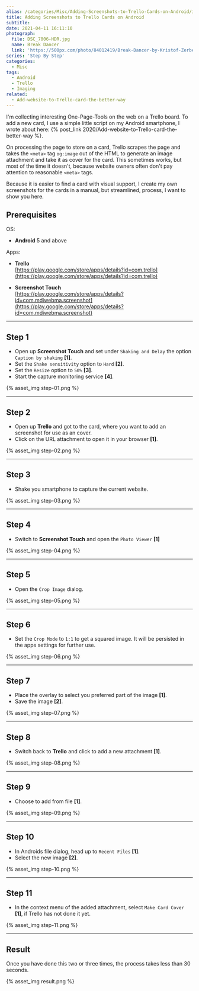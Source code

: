 ```yaml
---
alias: /categories/Misc/Adding-Screenshots-to-Trello-Cards-on-Android/index.html
title: Adding Screenshots to Trello Cards on Android
subtitle:
date: 2021-04-11 16:11:10
photograph:
  file: DSC_7006-HDR.jpg
  name: Break Dancer
  link: 'https://500px.com/photo/84012419/Break-Dancer-by-Kristof-Zerbe/'
series: 'Step By Step'
categories:
  - Misc
tags:
  - Android
  - Trello
  - Imaging
related:
  - Add-website-to-Trello-card-the-better-way
---
```

I'm collecting interesting One-Page-Tools on the web on a Trello board. To add a new card, I use a simple little script on my Android smartphone, I wrote about here: {% post_link 2020/Add-website-to-Trello-card-the-better-way %}.

On processing the page to store on a card, Trello scrapes the page and takes the ``<meta>`` tag ``og:image`` out of the HTML to generate an image attachment and take it as cover for the card. This sometimes works, but most of the time it doesn't, because website owners often don't pay attention to reasonable ``<meta>`` tags.

Because it is easier to find a card with visual support, I create my own screenshots for the cards in a manual, but streamlined, process, I want to show you here.

<!-- more -->

## Prerequisites

OS:
* **Android** 5 and above 

Apps:
  * **Trello**  
  [https://play.google.com/store/apps/details?id=com.trello](https://play.google.com/store/apps/details?id=com.trello)  

  * **Screenshot Touch**  
  [https://play.google.com/store/apps/details?id=com.mdiwebma.screenshot](https://play.google.com/store/apps/details?id=com.mdiwebma.screenshot)

---

## Step 1
- Open up **Screenshot Touch** and set under ``Shaking and Delay`` the option ``Caption by shaking`` **[1]**.
- Set the ``Shake sensitivity`` option to ``Hard`` **[2]**.
- Set the ``Resize`` option to ``50%`` **[3]**.
- Start the capture monitoring service **[4]**.  

{% asset_img step-01.png %}

---

## Step 2
- Open up **Trello** and got to the card, where you want to add an screenshot for use as an cover.
- Click on the URL attachment to open it in your browser **[1]**.

{% asset_img step-02.png %}

---

## Step 3
- Shake you smartphone to capture the current website.

{% asset_img step-03.png %}

---

## Step 4
- Switch to **Screenshot Touch** and open the ``Photo Viewer`` **[1]**

{% asset_img step-04.png %}

---

## Step 5
- Open the ``Crop Image`` dialog.

{% asset_img step-05.png %}

---

## Step 6
- Set the ``Crop Mode`` to ``1:1`` to get a squared image. It will be persisted in the apps settings for further use.

{% asset_img step-06.png %}

---

## Step 7
- Place the overlay to select you preferred part of the image **[1]**.
- Save the image **[2]**.

{% asset_img step-07.png %}

---

## Step 8
- Switch back to **Trello** and click to add a new attachment **[1]**.

{% asset_img step-08.png %}

---

## Step 9
- Choose to add from file **[1]**.

{% asset_img step-09.png %}

---

## Step 10
- In Androids file dialog, head up to ``Recent Files`` **[1]**.
- Select the new image **[2]**.

{% asset_img step-10.png %}

---

## Step 11
- In the context menu of the added attachment, select ``Make Card Cover`` **[1]**, if Trello has not done it yet.

{% asset_img step-11.png %}

---

## Result
Once you have done this two or three times, the process takes less than 30 seconds.

{% asset_img result.png %}